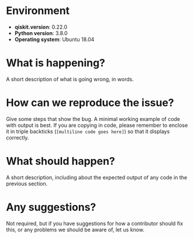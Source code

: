 # Environment

- **qiskit.__version__**: 0.22.0
- **Python version**: 3.8.0
- **Operating system**: Ubuntu 18.04

# What is happening?
A short description of what is going wrong, in words.

# How can we reproduce the issue?
Give some steps that show the bug. A minimal working example of code with output is best. If you are copying in code, please remember to enclose it in triple backticks (``` [multiline code goes here] ```) so that it displays correctly.

# What should happen?
A short description, including about the expected output of any code in the previous section.

# Any suggestions?
Not required, but if you have suggestions for how a contributor should fix this, or any problems we should be aware of, let us know.

